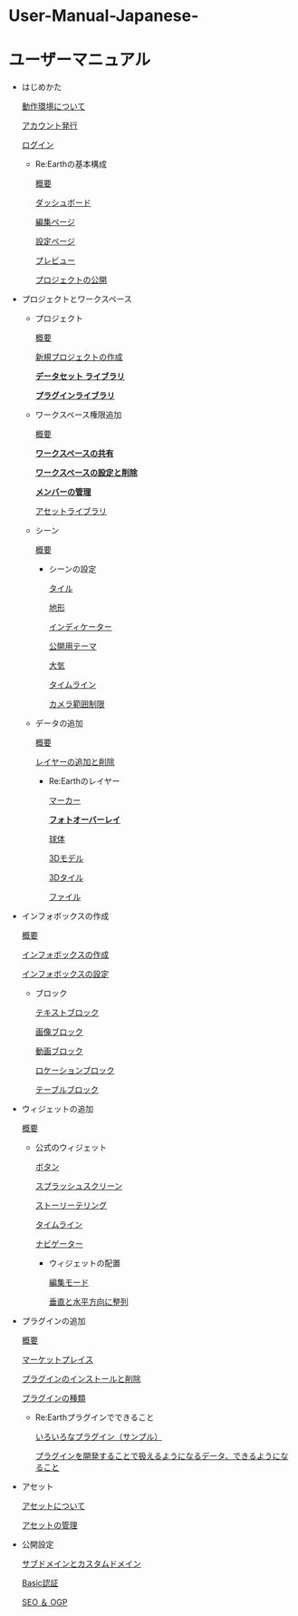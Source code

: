# User-Manual-Japanese-
# ユーザーマニュアル

- はじめかた
    
    [動作環境について](https://github.com/CS-eukarya/User-Manual-Japanese-/blob/%E3%81%AF%E3%81%98%E3%82%81%E3%81%8B%E3%81%9F/%E5%8B%95%E4%BD%9C%E7%92%B0%E5%A2%83%E3%81%AB%E3%81%A4%E3%81%84%E3%81%A6.md)
    
    [アカウント発行](https://github.com/CS-eukarya/User-Manual-Japanese-/blob/%E3%81%AF%E3%81%98%E3%82%81%E3%81%8B%E3%81%9F/%E3%82%A2%E3%82%AB%E3%82%A6%E3%83%B3%E3%83%88%E7%99%BA%E8%A1%8C.md
)
    
    [ログイン](https://github.com/CS-eukarya/User-Manual-Japanese-/blob/%E3%81%AF%E3%81%98%E3%82%81%E3%81%8B%E3%81%9F/%E3%83%AD%E3%82%B0%E3%82%A4%E3%83%B3.md)
    
    - Re:Earthの基本構成
        
        [概要](https://github.com/CS-eukarya/User-Manual-Japanese-/blob/ReEarth%E3%81%AE%E5%9F%BA%E6%9C%AC%E6%A7%8B%E6%88%90/%E6%A6%82%E8%A6%81.md)
        
        [ダッシュボード](https://github.com/CS-eukarya/User-Manual-Japanese-/blob/ReEarth%E3%81%AE%E5%9F%BA%E6%9C%AC%E6%A7%8B%E6%88%90/%E3%83%80%E3%83%83%E3%82%B7%E3%83%A5%E3%83%9C%E3%83%BC%E3%83%89.md
)
        
        [編集ページ](https://github.com/CS-eukarya/User-Manual-Japanese-/blob/ReEarth%E3%81%AE%E5%9F%BA%E6%9C%AC%E6%A7%8B%E6%88%90/%E7%B7%A8%E9%9B%86%E3%83%9A%E3%83%BC%E3%82%B8.md)
        
        [設定ページ](https://github.com/CS-eukarya/User-Manual-Japanese-/blob/ReEarth%E3%81%AE%E5%9F%BA%E6%9C%AC%E6%A7%8B%E6%88%90/%E8%A8%AD%E5%AE%9A%E3%83%9A%E3%83%BC%E3%82%B8.md)
        
        [プレビュー](https://github.com/CS-eukarya/User-Manual-Japanese-/blob/ReEarth%E3%81%AE%E5%9F%BA%E6%9C%AC%E6%A7%8B%E6%88%90/%E3%83%97%E3%83%AC%E3%83%93%E3%83%A5%E3%83%BC.md)
        
        [プロジェクトの公開](https://github.com/CS-eukarya/User-Manual-Japanese-/blob/ReEarth%E3%81%AE%E5%9F%BA%E6%9C%AC%E6%A7%8B%E6%88%90/%E3%83%97%E3%83%AD%E3%82%B8%E3%82%A7%E3%82%AF%E3%83%88%E3%81%AE%E5%85%AC%E9%96%8B.md)
        
- プロジェクトとワークスペース
    - プロジェクト
        
        [概要](https://github.com/CS-eukarya/User-Manual-Japanese-/blob/%E3%83%97%E3%83%AD%E3%82%B8%E3%82%A7%E3%82%AF%E3%83%88/%E6%A6%82%E8%A6%81.md)
        
        [新規プロジェクトの作成](https://github.com/CS-eukarya/User-Manual-Japanese-/blob/%E3%83%97%E3%83%AD%E3%82%B8%E3%82%A7%E3%82%AF%E3%83%88/%E6%96%B0%E8%A6%8F%E3%83%97%E3%83%AD%E3%82%B8%E3%82%A7%E3%82%AF%E3%83%88%E3%81%AE%E4%BD%9C%E6%88%90.md)
        
        [**データセット ライブラリ**](https://github.com/CS-eukarya/User-Manual-Japanese-/blob/%E3%83%97%E3%83%AD%E3%82%B8%E3%82%A7%E3%82%AF%E3%83%88/%E3%83%87%E3%83%BC%E3%82%BF%E3%82%BB%E3%83%83%E3%83%88%E3%83%A9%E3%82%A4%E3%83%96%E3%83%A9%E3%83%AA.md)
        
        [**プラグインライブラリ**](https://github.com/CS-eukarya/User-Manual-Japanese-/blob/%E3%83%97%E3%83%AD%E3%82%B8%E3%82%A7%E3%82%AF%E3%83%88/%E3%83%97%E3%83%A9%E3%82%B0%E3%82%A4%E3%83%B3%E3%83%A9%E3%82%A4%E3%83%96%E3%83%A9%E3%83%AA.md)
        
    - ワークスペース権限追加
        
        [概要](https://github.com/CS-eukarya/User-Manual-Japanese-/blob/%E3%83%AF%E3%83%BC%E3%82%AF%E3%82%B9%E3%83%9A%E3%83%BC%E3%82%B9%E6%A8%A9%E9%99%90%E8%BF%BD%E5%8A%A0/%E6%A6%82%E8%A6%81.md)
        
        [**ワークスペースの共有**](https://github.com/CS-eukarya/User-Manual-Japanese-/blob/%E3%83%AF%E3%83%BC%E3%82%AF%E3%82%B9%E3%83%9A%E3%83%BC%E3%82%B9%E6%A8%A9%E9%99%90%E8%BF%BD%E5%8A%A0/%E3%83%AF%E3%83%BC%E3%82%AF%E3%82%B9%E3%83%9A%E3%83%BC%E3%82%B9%E3%81%AE%E5%85%B1%E6%9C%89.md)
        
        [**ワークスペースの設定と削除**](https://github.com/CS-eukarya/User-Manual-Japanese-/blob/%E3%83%AF%E3%83%BC%E3%82%AF%E3%82%B9%E3%83%9A%E3%83%BC%E3%82%B9%E6%A8%A9%E9%99%90%E8%BF%BD%E5%8A%A0/%E3%83%AF%E3%83%BC%E3%82%AF%E3%82%B9%E3%83%9A%E3%83%BC%E3%82%B9%E3%81%AE%E8%A8%AD%E5%AE%9A%E3%81%A8%E5%89%8A%E9%99%A4.md)
        
        [**メンバーの管理**](https://github.com/CS-eukarya/User-Manual-Japanese-/blob/%E3%83%AF%E3%83%BC%E3%82%AF%E3%82%B9%E3%83%9A%E3%83%BC%E3%82%B9%E6%A8%A9%E9%99%90%E8%BF%BD%E5%8A%A0/%E3%83%A1%E3%83%B3%E3%83%90%E3%83%BC%E3%81%AE%E7%AE%A1%E7%90%86.md)
        
        [アセットライブラリ](https://github.com/CS-eukarya/User-Manual-Japanese-/blob/%E3%83%AF%E3%83%BC%E3%82%AF%E3%82%B9%E3%83%9A%E3%83%BC%E3%82%B9%E6%A8%A9%E9%99%90%E8%BF%BD%E5%8A%A0/%E3%82%A2%E3%82%BB%E3%83%83%E3%83%88%E3%83%A9%E3%82%A4%E3%83%96%E3%83%A9%E3%83%AA.md)
        
    - シーン
        
        [概要](https://github.com/CS-eukarya/User-Manual-Japanese-/blob/%E3%82%B7%E3%83%BC%E3%83%B3/%E6%A6%82%E8%A6%81.md)
        
        - シーンの設定
            
            [タイル](https://github.com/CS-eukarya/User-Manual-Japanese-/blob/%E3%82%B7%E3%83%BC%E3%83%B3%E3%81%AE%E8%A8%AD%E5%AE%9A/%E3%82%BF%E3%82%A4%E3%83%AB.md)
            
            [地形](https://github.com/CS-eukarya/User-Manual-Japanese-/blob/%E3%82%B7%E3%83%BC%E3%83%B3%E3%81%AE%E8%A8%AD%E5%AE%9A/%E5%9C%B0%E5%BD%A2.md)
            
            [インディケーター](https://github.com/CS-eukarya/User-Manual-Japanese-/blob/%E3%82%B7%E3%83%BC%E3%83%B3%E3%81%AE%E8%A8%AD%E5%AE%9A/%E3%82%A4%E3%83%B3%E3%83%87%E3%82%A3%E3%82%B1%E3%83%BC%E3%82%BF%E3%83%BC.md)
            
            [公開用テーマ](https://github.com/CS-eukarya/User-Manual-Japanese-/blob/%E3%82%B7%E3%83%BC%E3%83%B3%E3%81%AE%E8%A8%AD%E5%AE%9A/%E5%85%AC%E9%96%8B%E7%94%A8%E3%83%86%E3%83%BC%E3%83%9E.md)
            
            [大気](https://github.com/CS-eukarya/User-Manual-Japanese-/blob/%E3%82%B7%E3%83%BC%E3%83%B3%E3%81%AE%E8%A8%AD%E5%AE%9A/%E5%A4%A7%E6%B0%97.md)
            
            [タイムライン](https://github.com/CS-eukarya/User-Manual-Japanese-/blob/%E3%82%B7%E3%83%BC%E3%83%B3%E3%81%AE%E8%A8%AD%E5%AE%9A/%E3%82%BF%E3%82%A4%E3%83%A0%E3%83%A9%E3%82%A4%E3%83%B3.md)
            
            [カメラ範囲制限](https://github.com/CS-eukarya/User-Manual-Japanese-/blob/%E3%82%B7%E3%83%BC%E3%83%B3%E3%81%AE%E8%A8%AD%E5%AE%9A/%E3%82%AB%E3%83%A1%E3%83%A9%E7%AF%84%E5%9B%B2%E5%88%B6%E9%99%90.md)
            
    - データの追加
        
        [概要](https://github.com/CS-eukarya/User-Manual-Japanese-/blob/%E3%83%87%E3%83%BC%E3%82%BF%E3%81%AE%E8%BF%BD%E5%8A%A0/%E6%A6%82%E8%A6%81.md)
        
        [レイヤーの追加と削除](https://github.com/CS-eukarya/User-Manual-Japanese-/blob/%E3%83%87%E3%83%BC%E3%82%BF%E3%81%AE%E8%BF%BD%E5%8A%A0/%E3%83%AC%E3%82%A4%E3%83%A4%E3%83%BC%E3%81%AE%E8%BF%BD%E5%8A%A0%E3%81%A8%E5%89%8A%E9%99%A4.md)
        
        - Re:Earthのレイヤー
            
            [マーカー](https://github.com/CS-eukarya/User-Manual-Japanese-/blob/ReEarth%E3%81%AE%E3%83%AC%E3%82%A4%E3%83%A4%E3%83%BC/%E3%83%9E%E3%83%BC%E3%82%AB%E3%83%BC.md)
            
            [**フォトオーバーレイ**](https://github.com/CS-eukarya/User-Manual-Japanese-/blob/ReEarth%E3%81%AE%E3%83%AC%E3%82%A4%E3%83%A4%E3%83%BC/%E3%83%95%E3%82%A9%E3%83%88%E3%82%AA%E3%83%BC%E3%83%90%E3%83%BC%E3%83%AC%E3%82%A4.md)
            
            [球体](https://github.com/CS-eukarya/User-Manual-Japanese-/blob/ReEarth%E3%81%AE%E3%83%AC%E3%82%A4%E3%83%A4%E3%83%BC/%E7%90%83%E4%BD%93.md)
            
            [3Dモデル](https://github.com/CS-eukarya/User-Manual-Japanese-/blob/ReEarth%E3%81%AE%E3%83%AC%E3%82%A4%E3%83%A4%E3%83%BC/3D%E3%83%A2%E3%83%87%E3%83%AB.md)
            
            [3Dタイル](https://github.com/CS-eukarya/User-Manual-Japanese-/blob/ReEarth%E3%81%AE%E3%83%AC%E3%82%A4%E3%83%A4%E3%83%BC/3D%E3%82%BF%E3%82%A4%E3%83%AB.md)
            
            [ファイル](https://github.com/CS-eukarya/User-Manual-Japanese-/blob/ReEarth%E3%81%AE%E3%83%AC%E3%82%A4%E3%83%A4%E3%83%BC/%E3%83%95%E3%82%A1%E3%82%A4%E3%83%AB.md)
            
- インフォボックスの作成
    
    [概要](https://github.com/CS-eukarya/User-Manual-Japanese-/blob/%E3%82%A4%E3%83%B3%E3%83%95%E3%82%A9%E3%83%9C%E3%83%83%E3%82%AF%E3%82%B9%E3%81%AE%E4%BD%9C%E6%88%90/%E6%A6%82%E8%A6%81.md)
    
    [インフォボックスの作成](https://github.com/CS-eukarya/User-Manual-Japanese-/blob/%E3%82%A4%E3%83%B3%E3%83%95%E3%82%A9%E3%83%9C%E3%83%83%E3%82%AF%E3%82%B9%E3%81%AE%E4%BD%9C%E6%88%90/%E3%82%A4%E3%83%B3%E3%83%95%E3%82%A9%E3%83%9C%E3%83%83%E3%82%AF%E3%82%B9%E3%81%AE%E4%BD%9C%E6%88%90.md)
    
    [インフォボックスの設定](https://github.com/CS-eukarya/User-Manual-Japanese-/blob/%E3%82%A4%E3%83%B3%E3%83%95%E3%82%A9%E3%83%9C%E3%83%83%E3%82%AF%E3%82%B9%E3%81%AE%E4%BD%9C%E6%88%90/%E3%82%A4%E3%83%B3%E3%83%95%E3%82%A9%E3%83%9C%E3%83%83%E3%82%AF%E3%82%B9%E3%81%AE%E8%A8%AD%E5%AE%9A.md)
    
    - ブロック
        
        [テキストブロック](https://github.com/CS-eukarya/User-Manual-Japanese-/blob/%E3%83%96%E3%83%AD%E3%83%83%E3%82%AF/%E3%83%86%E3%82%AD%E3%82%B9%E3%83%88%E3%83%96%E3%83%AD%E3%83%83%E3%82%AF.md)
        
        [画像ブロック](https://github.com/CS-eukarya/User-Manual-Japanese-/blob/%E3%83%96%E3%83%AD%E3%83%83%E3%82%AF/%E7%94%BB%E5%83%8F%E3%83%96%E3%83%AD%E3%83%83%E3%82%AF.md)
        
        [動画ブロック](https://github.com/CS-eukarya/User-Manual-Japanese-/blob/%E3%83%96%E3%83%AD%E3%83%83%E3%82%AF/%E5%8B%95%E7%94%BB%E3%83%96%E3%83%AD%E3%83%83%E3%82%AF.md)
        
        [ロケーションブロック](https://github.com/CS-eukarya/User-Manual-Japanese-/blob/%E3%83%96%E3%83%AD%E3%83%83%E3%82%AF/%E3%83%AD%E3%82%B1%E3%83%BC%E3%82%B7%E3%83%A7%E3%83%B3%E3%83%96%E3%83%AD%E3%83%83%E3%82%AF.md)
        
        [テーブルブロック](https://github.com/CS-eukarya/User-Manual-Japanese-/blob/%E3%83%96%E3%83%AD%E3%83%83%E3%82%AF/%E3%83%86%E3%83%BC%E3%83%96%E3%83%AB%E3%83%96%E3%83%AD%E3%83%83%E3%82%AF.md)
        
- ウィジェットの追加
    
    [概要](https://github.com/CS-eukarya/User-Manual-Japanese-/blob/%E3%82%A6%E3%82%A3%E3%82%B8%E3%82%A7%E3%83%83%E3%83%88%E3%81%AE%E8%BF%BD%E5%8A%A0/%E6%A6%82%E8%A6%81.md)
    
    - 公式のウィジェット
        
        [ボタン](https://github.com/CS-eukarya/User-Manual-Japanese-/blob/%E5%85%AC%E5%BC%8F%E3%81%AE%E3%82%A6%E3%82%A3%E3%82%B8%E3%82%A7%E3%83%83%E3%83%88/%E3%83%9C%E3%82%BF%E3%83%B3.md)
        
        [スプラッシュスクリーン](https://github.com/CS-eukarya/User-Manual-Japanese-/blob/%E5%85%AC%E5%BC%8F%E3%81%AE%E3%82%A6%E3%82%A3%E3%82%B8%E3%82%A7%E3%83%83%E3%83%88/%E3%82%B9%E3%83%97%E3%83%A9%E3%83%83%E3%82%B7%E3%83%A5%E3%82%B9%E3%82%AF%E3%83%AA%E3%83%BC%E3%83%B3.md)
        
        [ストーリーテリング](https://github.com/CS-eukarya/User-Manual-Japanese-/blob/%E5%85%AC%E5%BC%8F%E3%81%AE%E3%82%A6%E3%82%A3%E3%82%B8%E3%82%A7%E3%83%83%E3%83%88/%E3%82%B9%E3%83%88%E3%83%BC%E3%83%AA%E3%83%BC%E3%83%86%E3%83%AA%E3%83%B3%E3%82%B0.md)
        
        [タイムライン](https://github.com/CS-eukarya/User-Manual-Japanese-/blob/%E5%85%AC%E5%BC%8F%E3%81%AE%E3%82%A6%E3%82%A3%E3%82%B8%E3%82%A7%E3%83%83%E3%83%88/%E3%82%BF%E3%82%A4%E3%83%A0%E3%83%A9%E3%82%A4%E3%83%B3.md)
        
        [ナビゲーター](https://github.com/CS-eukarya/User-Manual-Japanese-/blob/%E5%85%AC%E5%BC%8F%E3%81%AE%E3%82%A6%E3%82%A3%E3%82%B8%E3%82%A7%E3%83%83%E3%83%88/%E3%83%8A%E3%83%93%E3%82%B2%E3%83%BC%E3%82%BF%E3%83%BC.md)
        
        - ウィジェットの配置
            
            [編集モード](https://github.com/CS-eukarya/User-Manual-Japanese-/blob/%E3%82%A6%E3%82%A3%E3%82%B8%E3%82%A7%E3%83%83%E3%83%88%E3%81%AE%E9%85%8D%E7%BD%AE/%E7%B7%A8%E9%9B%86%E3%83%A2%E3%83%BC%E3%83%89.md)
            
            [垂直と水平方向に整列](https://github.com/CS-eukarya/User-Manual-Japanese-/blob/%E3%82%A6%E3%82%A3%E3%82%B8%E3%82%A7%E3%83%83%E3%83%88%E3%81%AE%E9%85%8D%E7%BD%AE/%E5%9E%82%E7%9B%B4%E3%81%A8%E6%B0%B4%E5%B9%B3%E6%96%B9%E5%90%91%E3%81%AB%E6%95%B4%E5%88%97.md)
            
- プラグインの追加
    
    [概要](https://github.com/CS-eukarya/User-Manual-Japanese-/blob/%E3%83%97%E3%83%A9%E3%82%B0%E3%82%A4%E3%83%B3%E3%81%AE%E8%BF%BD%E5%8A%A0/%E6%A6%82%E8%A6%81.md)
    
    [マーケットプレイス](https://github.com/CS-eukarya/User-Manual-Japanese-/blob/%E3%83%97%E3%83%A9%E3%82%B0%E3%82%A4%E3%83%B3%E3%81%AE%E8%BF%BD%E5%8A%A0/%E3%83%9E%E3%83%BC%E3%82%B1%E3%83%83%E3%83%88%E3%83%97%E3%83%AC%E3%82%A4%E3%82%B9.md)
    
    [プラグインのインストールと削除](https://github.com/CS-eukarya/User-Manual-Japanese-/blob/%E3%83%97%E3%83%A9%E3%82%B0%E3%82%A4%E3%83%B3%E3%81%AE%E8%BF%BD%E5%8A%A0/%E3%83%97%E3%83%A9%E3%82%B0%E3%82%A4%E3%83%B3%E3%81%AE%E3%82%A4%E3%83%B3%E3%82%B9%E3%83%88%E3%83%BC%E3%83%AB%E3%81%A8%E5%89%8A%E9%99%A4.md)
    
    [プラグインの種類](https://github.com/CS-eukarya/User-Manual-Japanese-/blob/%E3%83%97%E3%83%A9%E3%82%B0%E3%82%A4%E3%83%B3%E3%81%AE%E8%BF%BD%E5%8A%A0/%E3%83%97%E3%83%A9%E3%82%B0%E3%82%A4%E3%83%B3%E3%81%AE%E7%A8%AE%E9%A1%9E.md)
    
    - Re:Earthプラグインでできること
        
        [いろいろなプラグイン（サンプル）](https://github.com/CS-eukarya/User-Manual-Japanese-/blob/ReEarth%E3%83%97%E3%83%A9%E3%82%B0%E3%82%A4%E3%83%B3%E3%81%A7%E3%81%A7%E3%81%8D%E3%82%8B%E3%81%93%E3%81%A8/%E3%81%84%E3%82%8D%E3%81%84%E3%82%8D%E3%81%AA%E3%83%97%E3%83%A9%E3%82%B0%E3%82%A4%E3%83%B3%EF%BC%88%E3%82%B5%E3%83%B3%E3%83%97%E3%83%AB%EF%BC%89.md)
        
        [プラグインを開発することで扱えるようになるデータ、できるようになること](https://github.com/CS-eukarya/User-Manual-Japanese-/blob/ReEarth%E3%83%97%E3%83%A9%E3%82%B0%E3%82%A4%E3%83%B3%E3%81%A7%E3%81%A7%E3%81%8D%E3%82%8B%E3%81%93%E3%81%A8/%E3%83%97%E3%83%A9%E3%82%B0%E3%82%A4%E3%83%B3%E3%82%92%E9%96%8B%E7%99%BA%E3%81%99%E3%82%8B%E3%81%93%E3%81%A8%E3%81%A7%E6%89%B1%E3%81%88%E3%82%8B%E3%82%88%E3%81%86%E3%81%AB%E3%81%AA%E3%82%8B%E3%83%87%E3%83%BC%E3%82%BF%E3%80%81%E3%81%A7%E3%81%8D%E3%82%8B%E3%82%88%E3%81%86%E3%81%AB%E3%81%AA%E3%82%8B%E3%81%93%E3%81%A8.md)
        
- アセット
    
    [アセットについて](%E3%83%A6%E3%83%BC%E3%82%B5%E3%82%99%E3%83%BC%E3%83%9E%E3%83%8B%E3%83%A5%E3%82%A2%E3%83%AB%20b9afafc9ec9843fbb70d2ca71398272b/%E3%82%A2%E3%82%BB%E3%83%83%E3%83%88%E3%81%AB%E3%81%A4%E3%81%84%E3%81%A6%203a739be11b984d5ebbfc958229ed075c.md)
    
    [アセットの管理](%E3%83%A6%E3%83%BC%E3%82%B5%E3%82%99%E3%83%BC%E3%83%9E%E3%83%8B%E3%83%A5%E3%82%A2%E3%83%AB%20b9afafc9ec9843fbb70d2ca71398272b/%E3%82%A2%E3%82%BB%E3%83%83%E3%83%88%E3%81%AE%E7%AE%A1%E7%90%86%2039b745d5c61647dda0893cc576004a13.md)
    
- 公開設定
    
    [サブドメインとカスタムドメイン](%E3%83%A6%E3%83%BC%E3%82%B5%E3%82%99%E3%83%BC%E3%83%9E%E3%83%8B%E3%83%A5%E3%82%A2%E3%83%AB%20b9afafc9ec9843fbb70d2ca71398272b/%E3%82%B5%E3%83%95%E3%82%99%E3%83%88%E3%82%99%E3%83%A1%E3%82%A4%E3%83%B3%E3%81%A8%E3%82%AB%E3%82%B9%E3%82%BF%E3%83%A0%E3%83%88%E3%82%99%E3%83%A1%E3%82%A4%E3%83%B3%206f2e46db751441c3bfe797afabab789f.md)
    
    [Basic認証](%E3%83%A6%E3%83%BC%E3%82%B5%E3%82%99%E3%83%BC%E3%83%9E%E3%83%8B%E3%83%A5%E3%82%A2%E3%83%AB%20b9afafc9ec9843fbb70d2ca71398272b/Basic%E8%AA%8D%E8%A8%BC%203778698a42a34f72b0df572e450f0747.md)
    
    [SEO ＆ OGP](%E3%83%A6%E3%83%BC%E3%82%B5%E3%82%99%E3%83%BC%E3%83%9E%E3%83%8B%E3%83%A5%E3%82%A2%E3%83%AB%20b9afafc9ec9843fbb70d2ca71398272b/SEO%20%EF%BC%86%20OGP%20766f982f43f24897b2a32d60b69b9e22.md)

